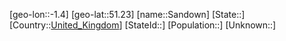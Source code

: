 ﻿---
location: [51.23,-1.4]
type: City
tags:
- geo/City


SpocWebEntityId: 33933
isDeleted: false
confidential: public

---
[geo-lon::-1.4]
[geo-lat::51.23]
[name::Sandown]
[State::]
[Country::[United_Kingdom](geo/Continent/Europe/United_Kingdom.md)]
[StateId::]
[Population::]
[Unknown::]

